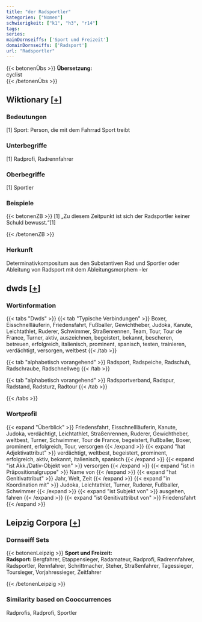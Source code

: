 ```yaml
---
title: "der Radsportler"
kategorien: ["Nomen"]
schwierigkeit: ["k1", "h3", "r14"]
tags:
series:
mainDornseiffs: ['Sport und Freizeit']
domainDornseiffs: ['Radsport']
url: "Radsportler"
---
```


{{< betonenÜbs >}}
**Übersetzung:**  
cyclist  
{{< /betonenÜbs >}}

## Wiktionary [[+](https://de.wiktionary.org/wiki/Radsportler)]

### Bedeutungen
[1] Sport: Person, die mit dem Fahrrad Sport treibt  

### Unterbegriffe
[1] Radprofi, Radrennfahrer  

### Oberbegriffe
[1] Sportler  

### Beispiele
{{< betonenZB >}}
[1] „Zu diesem Zeitpunkt ist sich der Radsportler keiner Schuld bewusst.“[1]  

{{< /betonenZB >}}
### Herkunft
Determinativkompositum aus den Substantiven Rad und Sportler oder Ableitung von Radsport mit dem Ableitungsmorphem -ler  



## dwds [[+](https://www.dwds.de/wb/Radsportler)]

### Wortinformation
{{< tabs "Dwds" >}}
{{< tab "Typische Verbindungen" >}}
Boxer, Eisschnellläuferin, Friedensfahrt, Fußballer, Gewichtheber, Judoka, Kanute, Leichtathlet, Ruderer, Schwimmer, Straßenrennen, Team, Tour, Tour de France, Turner, aktiv, auszeichnen, begeistert, bekannt, bescheren, betreuen, erfolgreich, italienisch, prominent, spanisch, testen, trainieren, verdächtigt, versorgen, weltbest
{{< /tab >}}

{{< tab "alphabetisch vorangehend" >}}
Radsport, Radspeiche, Radschuh, Radschraube, Radschnellweg
{{< /tab >}}

{{< tab "alphabetisch vorangehend" >}}
Radsportverband, Radspur, Radstand, Radsturz, Radtour
{{< /tab >}}

{{< /tabs >}}

### Wortprofil
{{< expand "Überblick" >}} Friedensfahrt, Eisschnellläuferin, Kanute, Judoka, verdächtigt, Leichtathlet, Straßenrennen, Ruderer, Gewichtheber, weltbest, Turner, Schwimmer, Tour de France, begeistert, Fußballer, Boxer, prominent, erfolgreich, Tour, versorgen {{< /expand >}}
{{< expand "hat Adjektivattribut" >}} verdächtigt, weltbest, begeistert, prominent, erfolgreich, aktiv, bekannt, italienisch, spanisch {{< /expand >}}
{{< expand "ist Akk./Dativ-Objekt von" >}} versorgen {{< /expand >}}
{{< expand "ist in Präpositionalgruppe" >}} Name von {{< /expand >}}
{{< expand "hat Genitivattribut" >}} Jahr, Welt, Zeit {{< /expand >}}
{{< expand "in Koordination mit" >}} Judoka, Leichtathlet, Turner, Ruderer, Fußballer, Schwimmer {{< /expand >}}
{{< expand "ist Subjekt von" >}} ausgehen, fahren {{< /expand >}}
{{< expand "ist Genitivattribut von" >}} Friedensfahrt {{< /expand >}}

## Leipzig Corpora [[+](https://corpora.uni-leipzig.de/en/res?word=Radsportler&corpusId=deu_newscrawl-public_2018)]

### Dornseiff Sets
{{< betonenLeipzig >}}
**Sport und Freizeit:**  
**Radsport:** Bergfahrer, Etappensieger, Radamateur, Radprofi, Radrennfahrer, Radsportler, Rennfahrer, Schrittmacher, Steher, Straßenfahrer, Tagessieger, Toursieger, Vorjahressieger, Zeitfahrer  

{{< /betonenLeipzig >}}

### Similarity based on Cooccurrences
Radprofis, Radprofi, Sportler

